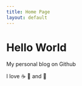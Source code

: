 ```yaml
---
title: Home Page
layout: default
---
```


# Hello World

My personal blog on Github

I love :coffee: :pizza: and :dancer:
